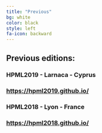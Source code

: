 ```yaml
---
title: "Previous"
bg: white
color: black
style: left
fa-icon: backward
---
```


## Previous editions:

### HPML2019 - Larnaca - Cyprus 
### <a href="https://hpml2019.github.io/">https://hpml2019.github.io/</a>

### HPML2018 - Lyon - France
### <a href="https://hpml2018.github.io/">https://hpml2018.github.io/</a>

